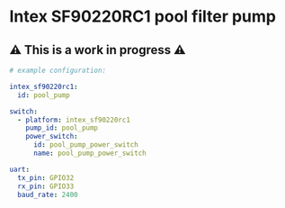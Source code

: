 # Intex SF90220RC1 pool filter pump

## ⚠️ **This is a work in progress** ⚠️

```yaml
# example configuration:

intex_sf90220rc1:
  id: pool_pump

switch:
  - platform: intex_sf90220rc1
    pump_id: pool_pump
    power_switch:
      id: pool_pump_power_switch
      name: pool_pump_power_switch

uart:
  tx_pin: GPIO32
  rx_pin: GPIO33
  baud_rate: 2400
```
